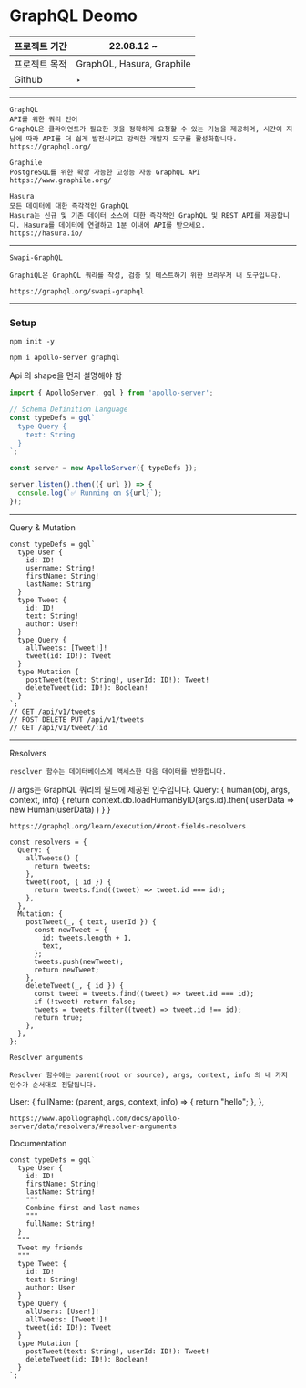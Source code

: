# GraphQL Deomo

| 프로젝트 기간 | 22.08.12 ~                |
| ------------- | ------------------------- |
| 프로젝트 목적 | GraphQL, Hasura, Graphile |
| Github        | ‣                         |

---

```tsx
GraphQL
API를 위한 쿼리 언어
GraphQL은 클라이언트가 필요한 것을 정확하게 요청할 수 있는 기능을 제공하며, 시간이 지남에 따라 API를 더 쉽게 발전시키고 강력한 개발자 도구를 활성화합니다.
https://graphql.org/

Graphile
PostgreSQL를 위한 확장 가능한 고성능 자동 GraphQL API
https://www.graphile.org/

Hasura
모든 데이터에 대한 즉각적인 GraphQL
Hasura는 신규 및 기존 데이터 소스에 대한 즉각적인 GraphQL 및 REST API를 제공합니다. Hasura를 데이터에 연결하고 1분 이내에 API를 받으세요.
https://hasura.io/
```

---

```tsx
Swapi-GraphQL

GraphiQL은 GraphQL 쿼리를 작성, 검증 및 테스트하기 위한 브라우저 내 도구입니다.

https://graphql.org/swapi-graphql
```

---

### Setup

`npm init -y`

`npm i apollo-server graphql`

Api 의 shape을 먼저 설명해야 함

```jsx
import { ApolloServer, gql } from 'apollo-server';

// Schema Definition Language
const typeDefs = gql`
  type Query {
    text: String
  }
`;

const server = new ApolloServer({ typeDefs });

server.listen().then(({ url }) => {
  console.log(`✅ Running on ${url}`);
});
```

---

Query & Mutation

```tsx
const typeDefs = gql`
  type User {
    id: ID!
    username: String!
    firstName: String!
    lastName: String
  }
  type Tweet {
    id: ID!
    text: String!
    author: User!
  }
  type Query {
    allTweets: [Tweet!]!
    tweet(id: ID!): Tweet
  }
  type Mutation {
    postTweet(text: String!, userId: ID!): Tweet!
    deleteTweet(id: ID!): Boolean!
  }
`;
// GET /api/v1/tweets
// POST DELETE PUT /api/v1/tweets
// GET /api/v1/tweet/:id
```

---

Resolvers

```tsx
resolver 함수는 데이터베이스에 액세스한 다음 데이터를 반환합니다.
```

// args는 GraphQL 쿼리의 필드에 제공된 인수입니다.
Query: {
human(obj, args, context, info) {
return context.db.loadHumanByID(args.id).then(
userData => new Human(userData)
)
}
}

```
https://graphql.org/learn/execution/#root-fields-resolvers
```

```tsx
const resolvers = {
  Query: {
    allTweets() {
      return tweets;
    },
    tweet(root, { id }) {
      return tweets.find((tweet) => tweet.id === id);
    },
  },
  Mutation: {
    postTweet(_, { text, userId }) {
      const newTweet = {
        id: tweets.length + 1,
        text,
      };
      tweets.push(newTweet);
      return newTweet;
    },
    deleteTweet(_, { id }) {
      const tweet = tweets.find((tweet) => tweet.id === id);
      if (!tweet) return false;
      tweets = tweets.filter((tweet) => tweet.id !== id);
      return true;
    },
  },
};
```

```tsx
Resolver arguments

Resolver 함수에는 parent(root or source), args, context, info 의 네 가지 인수가 순서대로 전달됩니다.
```

User: {
fullName: (parent, args, context, info) => {
return "hello";
},
},

```
https://www.apollographql.com/docs/apollo-server/data/resolvers/#resolver-arguments
```

Documentation

```tsx
const typeDefs = gql`
  type User {
    id: ID!
    firstName: String!
    lastName: String!
    """
    Combine first and last names
    """
    fullName: String!
  }
  """
  Tweet my friends
  """
  type Tweet {
    id: ID!
    text: String!
    author: User
  }
  type Query {
    allUsers: [User!]!
    allTweets: [Tweet!]!
    tweet(id: ID!): Tweet
  }
  type Mutation {
    postTweet(text: String!, userId: ID!): Tweet!
    deleteTweet(id: ID!): Boolean!
  }
`;
```
